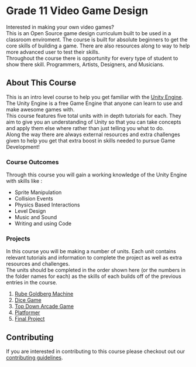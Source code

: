 # Grade 11 Video Game Design

Interested in making your own video games?\
This is an Open Source game design curriculum built to be used in a classroom enviroment. The course is built for absolute beginners to get the core skills of building a game. There are also resources along to way to help more advanced user to test their skills.\
Throughout the course there is opportunity for every type of student to show there skill. Programmers, Artists, Designers, and Musicians.

## About This Course

This is an intro level course to help you get familiar with the [Unity Engine](https://unity.com/).\
The Unity Engine is a free Game Engine that anyone can learn to use and make awesome games with.\
This course features five total units with in depth tutorials for each. They aim to give you an understanding of Unity so that you can take concepts and apply them else where rather than just telling you what to do.\
Along the way there are always external resources and extra challenges given to help you get that extra boost in skills needed to pursue Game Development!
 
### Course Outcomes

Through this course you will gain a working knowledge of the Unity Engine with skills like :

* Sprite Manipulation
* Collision Events
* Physics Based Interactions
* Level Design
* Music and Sound
* Writing and using Code
	
### Projects

In this course you will be making a number of units. Each unit contains relevant tutorials and information to complete the project as well as extra resources and challenges.\
The units should be completed in the order shown here (or the numbers in the folder names for each) as the skills of each builds off of the previous entries in the course.
	
1. [Rube Goldberg Machine](./1%20Rube%20GoldBerg%20Machine)
1. [Dice Game](./2%20Dice%20Game)
1. [Top Down Arcade Game](./3%20Top%20Down%20Arcade)
1. [Platformer](./4%20Platformer)
1. [Final Project](./5%20Final%20Project)

## Contributing

If you are interested in contributing to this course please checkout out our [contributing guidelines](CONTRIBUTING.md).

